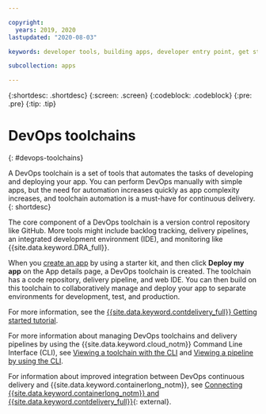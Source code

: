 ```yaml
---

copyright:
  years: 2019, 2020
lastupdated: "2020-08-03"

keywords: developer tools, building apps, developer entry point, get started coding, DevOps, toolchain, continuous delivery, cluster

subcollection: apps

---
```


{:shortdesc: .shortdesc}
{:screen: .screen}
{:codeblock: .codeblock}
{:pre: .pre}
{:tip: .tip}

# DevOps toolchains
{: #devops-toolchains}

A DevOps toolchain is a set of tools that automates the tasks of developing and deploying your app. You can perform DevOps manually with simple apps, but the need for automation increases quickly as app complexity increases, and toolchain automation is a must-have for continuous delivery.
{: shortdesc}

The core component of a DevOps toolchain is a version control repository like GitHub. More tools might include backlog tracking, delivery pipelines, an integrated development environment (IDE), and monitoring like {{site.data.keyword.DRA_full}}.

When you [create an app](/docs/apps?topic=apps-getting-started) by using a starter kit, and then click **Deploy my app** on the App details page, a DevOps toolchain is created. The toolchain has a code repository, delivery pipeline, and web IDE. You can then build on this toolchain to collaboratively manage and deploy your app to separate environments for development, test, and production.

For more information, see the [{{site.data.keyword.contdelivery_full}} Getting started tutorial](/docs/services/ContinuousDelivery?topic=ContinuousDelivery-getting-started).

For more information about managing DevOps toolchains and delivery pipelines by using the {{site.data.keyword.cloud_notm}} Command Line Interface (CLI), see [Viewing a toolchain with the CLI](/docs/ContinuousDelivery?topic=ContinuousDelivery-toolchains_getting_started#viewing-toolchain-cli) and [Viewing a pipeline by using the CLI](/docs/services/ContinuousDelivery?topic=ContinuousDelivery-pipeline-working#viewing-pipeline-cli).

For information about improved integration between DevOps continuous delivery and {{site.data.keyword.containerlong_notm}}, see [Connecting {{site.data.keyword.containerlong_notm}} and {{site.data.keyword.contdelivery_full}}](https://www.ibm.com/cloud/blog/announcements/connecting-ibm-cloud-kubernetes-service-and-ibm-continuous-delivery){: external}.
